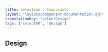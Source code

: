 ```yaml
---
title: selection - Composants
layout: "layouts/component-documentation.njk"
translationKey: "selectDesign"
tags: ['selectFR', 'design']
---
```


## Design